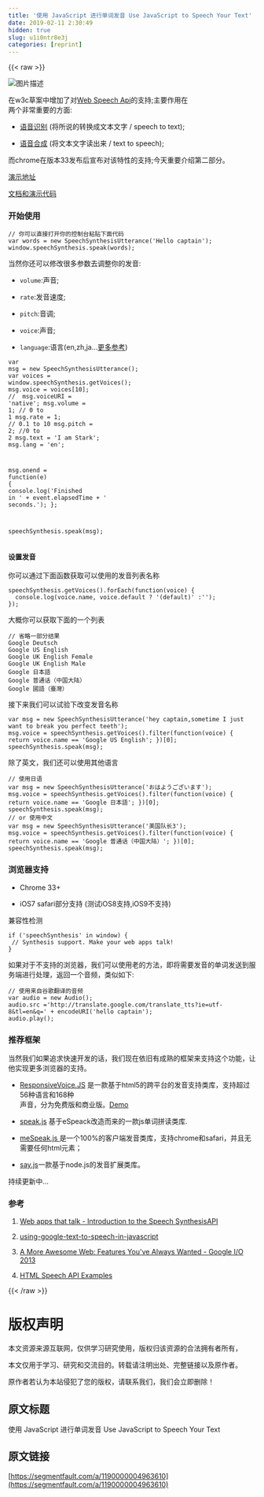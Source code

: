 ```yaml
---
title: '使用 JavaScript 进行单词发音 Use JavaScript to Speech Your Text' 
date: 2019-02-11 2:30:49
hidden: true
slug: u1i0ntr8e3j
categories: [reprint]
---
```


{{< raw >}}

                    
<p><span class="img-wrap"><img data-src="/img/bVuZqk" src="https://static.alili.tech/img/bVuZqk" alt="图片描述" title="图片描述" style="cursor: pointer; display: inline;"></span></p>
<p>在w3c草案中增加了对<a href="https://dvcs.w3.org/hg/speech-api/raw-file/tip/speechapi.html" rel="nofollow noreferrer" target="_blank">Web Speech Api</a>的支持;主要作用在<br>两个非常重要的方面:</p>
<ul>
<li><p><a href="https://dvcs.w3.org/hg/speech-api/raw-file/tip/speechapi.html#speechreco-section" rel="nofollow noreferrer" target="_blank">语音识别</a> (将所说的转换成文本文字 / speech to text);</p></li>
<li><p><a href="https://dvcs.w3.org/hg/speech-api/raw-file/tip/speechapi.html#tts-section" rel="nofollow noreferrer" target="_blank">语音合成</a> (将文本文字读出来 / text to speech);</p></li>
</ul>
<p>而chrome在版本33发布后宣布对该特性的支持;今天重要介绍第二部分。</p>
<p><a href="http://events.jackpu.com/text-to-speech/demo.html" rel="nofollow noreferrer" target="_blank">演示地址</a></p>
<p><a href="https://github.com/JackPu/text-to-speech" rel="nofollow noreferrer" target="_blank">文档和演示代码</a></p>
<h3 id="articleHeader0">开始使用</h3>
<div class="widget-codetool" style="display:none;">
      <div class="widget-codetool--inner">
      <span class="selectCode code-tool" data-toggle="tooltip" data-placement="top" title="" data-original-title="全选"></span>
      <span type="button" class="copyCode code-tool" data-toggle="tooltip" data-placement="top" data-clipboard-text="// 你可以直接打开你的控制台粘贴下面代码
var words = new SpeechSynthesisUtterance('Hello captain');
window.speechSynthesis.speak(words);" title="" data-original-title="复制"></span>
      <span type="button" class="saveToNote code-tool" data-toggle="tooltip" data-placement="top" title="" data-original-title="放进笔记"></span>
      </div>
      </div><pre class="javascript hljs"><code class="js"><span class="hljs-comment">// 你可以直接打开你的控制台粘贴下面代码</span>
<span class="hljs-keyword">var</span> words = <span class="hljs-keyword">new</span> SpeechSynthesisUtterance(<span class="hljs-string">'Hello captain'</span>);
<span class="hljs-built_in">window</span>.speechSynthesis.speak(words);</code></pre>
<p>当然你还可以修改很多参数去调整你的发音:</p>
<ul>
<li><p><code>volume</code>:声音;</p></li>
<li><p><code>rate</code>:发音速度;</p></li>
<li><p><code>pitch</code>:音调;</p></li>
<li><p><code>voice</code>:声音;</p></li>
<li><p><code>language</code>:语言(en,zh,ja...<a href="http://www.mathguide.de/info/tools/languagecode.html" rel="nofollow noreferrer" target="_blank">更多参考</a>)</p></li>
</ul>
<div class="widget-codetool" style="display:none;">
      <div class="widget-codetool--inner">
      <span class="selectCode code-tool" data-toggle="tooltip" data-placement="top" title="" data-original-title="全选"></span>
      <span type="button" class="copyCode code-tool" data-toggle="tooltip" data-placement="top" data-clipboard-text="var msg = new SpeechSynthesisUtterance();
var voices = window.speechSynthesis.getVoices();
msg.voice = voices[10]; // 
msg.voiceURI = 'native';
msg.volume = 1; // 0 to 1
msg.rate = 1; // 0.1 to 10
msg.pitch = 2; //0 to 2
msg.text = 'I am Stark';
msg.lang = 'en';

msg.onend = function(e) {
  console.log('Finished in ' + event.elapsedTime + ' seconds.');
};

speechSynthesis.speak(msg);" title="" data-original-title="复制"></span>
      <span type="button" class="saveToNote code-tool" data-toggle="tooltip" data-placement="top" title="" data-original-title="放进笔记"></span>
      </div>
      </div><pre class="javascript hljs"><code class="js"><span class="hljs-keyword">var</span> msg = <span class="hljs-keyword">new</span> SpeechSynthesisUtterance();
<span class="hljs-keyword">var</span> voices = <span class="hljs-built_in">window</span>.speechSynthesis.getVoices();
msg.voice = voices[<span class="hljs-number">10</span>]; <span class="hljs-comment">// </span>
msg.voiceURI = <span class="hljs-string">'native'</span>;
msg.volume = <span class="hljs-number">1</span>; <span class="hljs-comment">// 0 to 1</span>
msg.rate = <span class="hljs-number">1</span>; <span class="hljs-comment">// 0.1 to 10</span>
msg.pitch = <span class="hljs-number">2</span>; <span class="hljs-comment">//0 to 2</span>
msg.text = <span class="hljs-string">'I am Stark'</span>;
msg.lang = <span class="hljs-string">'en'</span>;

msg.onend = <span class="hljs-function"><span class="hljs-keyword">function</span>(<span class="hljs-params">e</span>) </span>{
  <span class="hljs-built_in">console</span>.log(<span class="hljs-string">'Finished in '</span> + event.elapsedTime + <span class="hljs-string">' seconds.'</span>);
};

speechSynthesis.speak(msg);</code></pre>
<h4>设置发音</h4>
<p>你可以通过下面函数获取可以使用的发音列表名称</p>
<div class="widget-codetool" style="display:none;">
      <div class="widget-codetool--inner">
      <span class="selectCode code-tool" data-toggle="tooltip" data-placement="top" title="" data-original-title="全选"></span>
      <span type="button" class="copyCode code-tool" data-toggle="tooltip" data-placement="top" data-clipboard-text="speechSynthesis.getVoices().forEach(function(voice) {
  console.log(voice.name, voice.default ? '(default)' :'');
});" title="" data-original-title="复制"></span>
      <span type="button" class="saveToNote code-tool" data-toggle="tooltip" data-placement="top" title="" data-original-title="放进笔记"></span>
      </div>
      </div><pre class="javascript hljs"><code class="js">speechSynthesis.getVoices().forEach(<span class="hljs-function"><span class="hljs-keyword">function</span>(<span class="hljs-params">voice</span>) </span>{
  <span class="hljs-built_in">console</span>.log(voice.name, voice.default ? <span class="hljs-string">'(default)'</span> :<span class="hljs-string">''</span>);
});</code></pre>
<p>大概你可以获取下面的一个列表</p>
<div class="widget-codetool" style="display:none;">
      <div class="widget-codetool--inner">
      <span class="selectCode code-tool" data-toggle="tooltip" data-placement="top" title="" data-original-title="全选"></span>
      <span type="button" class="copyCode code-tool" data-toggle="tooltip" data-placement="top" data-clipboard-text="// 省略一部分结果
Google Deutsch 
Google US English 
Google UK English Female 
Google UK English Male 
Google 日本語 
Google&nbsp;普通话（中国大陆）  
Google 國語（臺灣） " title="" data-original-title="复制"></span>
      <span type="button" class="saveToNote code-tool" data-toggle="tooltip" data-placement="top" title="" data-original-title="放进笔记"></span>
      </div>
      </div><pre class="javascript hljs"><code class="js"><span class="hljs-comment">// 省略一部分结果</span>
Google Deutsch 
Google US English 
Google UK English Female 
Google UK English Male 
Google 日本語 
Google&nbsp;普通话（中国大陆）  
Google 國語（臺灣） </code></pre>
<p>接下来我们可以试验下改变发音名称</p>
<div class="widget-codetool" style="display:none;">
      <div class="widget-codetool--inner">
      <span class="selectCode code-tool" data-toggle="tooltip" data-placement="top" title="" data-original-title="全选"></span>
      <span type="button" class="copyCode code-tool" data-toggle="tooltip" data-placement="top" data-clipboard-text="var msg = new SpeechSynthesisUtterance('hey captain,sometime I just want to break you perfect teeth');
msg.voice = speechSynthesis.getVoices().filter(function(voice) { return voice.name == 'Google US English'; })[0];
speechSynthesis.speak(msg);" title="" data-original-title="复制"></span>
      <span type="button" class="saveToNote code-tool" data-toggle="tooltip" data-placement="top" title="" data-original-title="放进笔记"></span>
      </div>
      </div><pre class="javascript hljs"><code class="js"><span class="hljs-keyword">var</span> msg = <span class="hljs-keyword">new</span> SpeechSynthesisUtterance(<span class="hljs-string">'hey captain,sometime I just want to break you perfect teeth'</span>);
msg.voice = speechSynthesis.getVoices().filter(<span class="hljs-function"><span class="hljs-keyword">function</span>(<span class="hljs-params">voice</span>) </span>{ <span class="hljs-keyword">return</span> voice.name == <span class="hljs-string">'Google US English'</span>; })[<span class="hljs-number">0</span>];
speechSynthesis.speak(msg);</code></pre>
<p>除了英文，我们还可以使用其他语言</p>
<div class="widget-codetool" style="display:none;">
      <div class="widget-codetool--inner">
      <span class="selectCode code-tool" data-toggle="tooltip" data-placement="top" title="" data-original-title="全选"></span>
      <span type="button" class="copyCode code-tool" data-toggle="tooltip" data-placement="top" data-clipboard-text="// 使用日语
var msg = new SpeechSynthesisUtterance('おはようございます');
msg.voice = speechSynthesis.getVoices().filter(function(voice) { return voice.name == 'Google 日本語'; })[0];
speechSynthesis.speak(msg);
// or 使用中文
var msg = new SpeechSynthesisUtterance('美国队长3');
msg.voice = speechSynthesis.getVoices().filter(function(voice) { return voice.name == 'Google&nbsp;普通话（中国大陆）'; })[0];
speechSynthesis.speak(msg);" title="" data-original-title="复制"></span>
      <span type="button" class="saveToNote code-tool" data-toggle="tooltip" data-placement="top" title="" data-original-title="放进笔记"></span>
      </div>
      </div><pre class="javascript hljs"><code class="JS"><span class="hljs-comment">// 使用日语</span>
<span class="hljs-keyword">var</span> msg = <span class="hljs-keyword">new</span> SpeechSynthesisUtterance(<span class="hljs-string">'おはようございます'</span>);
msg.voice = speechSynthesis.getVoices().filter(<span class="hljs-function"><span class="hljs-keyword">function</span>(<span class="hljs-params">voice</span>) </span>{ <span class="hljs-keyword">return</span> voice.name == <span class="hljs-string">'Google 日本語'</span>; })[<span class="hljs-number">0</span>];
speechSynthesis.speak(msg);
<span class="hljs-comment">// or 使用中文</span>
<span class="hljs-keyword">var</span> msg = <span class="hljs-keyword">new</span> SpeechSynthesisUtterance(<span class="hljs-string">'美国队长3'</span>);
msg.voice = speechSynthesis.getVoices().filter(<span class="hljs-function"><span class="hljs-keyword">function</span>(<span class="hljs-params">voice</span>) </span>{ <span class="hljs-keyword">return</span> voice.name == <span class="hljs-string">'Google&nbsp;普通话（中国大陆）'</span>; })[<span class="hljs-number">0</span>];
speechSynthesis.speak(msg);</code></pre>
<h3 id="articleHeader1">浏览器支持</h3>
<ul>
<li><p>Chrome 33+</p></li>
<li><p>iOS7 safari部分支持 (测试iOS8支持,iOS9不支持)</p></li>
</ul>
<p>兼容性检测</p>
<div class="widget-codetool" style="display:none;">
      <div class="widget-codetool--inner">
      <span class="selectCode code-tool" data-toggle="tooltip" data-placement="top" title="" data-original-title="全选"></span>
      <span type="button" class="copyCode code-tool" data-toggle="tooltip" data-placement="top" data-clipboard-text="if ('speechSynthesis' in window) {
 // Synthesis support. Make your web apps talk!
}
" title="" data-original-title="复制"></span>
      <span type="button" class="saveToNote code-tool" data-toggle="tooltip" data-placement="top" title="" data-original-title="放进笔记"></span>
      </div>
      </div><pre class="javascript hljs"><code class="js"><span class="hljs-keyword">if</span> (<span class="hljs-string">'speechSynthesis'</span> <span class="hljs-keyword">in</span> <span class="hljs-built_in">window</span>) {
 <span class="hljs-comment">// Synthesis support. Make your web apps talk!</span>
}
</code></pre>
<p>如果对于不支持的浏览器，我们可以使用老的方法，即将需要发音的单词发送到服务端进行处理，返回一个音频，类似如下:</p>
<div class="widget-codetool" style="display:none;">
      <div class="widget-codetool--inner">
      <span class="selectCode code-tool" data-toggle="tooltip" data-placement="top" title="" data-original-title="全选"></span>
      <span type="button" class="copyCode code-tool" data-toggle="tooltip" data-placement="top" data-clipboard-text="// 使用来自谷歌翻译的音频
var audio = new Audio();
audio.src ='http://translate.google.com/translate_tts?ie=utf-8&amp;tl=en&amp;q=' + encodeURI('hello captain');
audio.play();" title="" data-original-title="复制"></span>
      <span type="button" class="saveToNote code-tool" data-toggle="tooltip" data-placement="top" title="" data-original-title="放进笔记"></span>
      </div>
      </div><pre class="javascript hljs"><code class="js"><span class="hljs-comment">// 使用来自谷歌翻译的音频</span>
<span class="hljs-keyword">var</span> audio = <span class="hljs-keyword">new</span> Audio();
audio.src =<span class="hljs-string">'http://translate.google.com/translate_tts?ie=utf-8&amp;tl=en&amp;q='</span> + <span class="hljs-built_in">encodeURI</span>(<span class="hljs-string">'hello captain'</span>);
audio.play();</code></pre>
<h3 id="articleHeader2">推荐框架</h3>
<p>当然我们如果追求快速开发的话，我们现在依旧有成熟的框架来支持这个功能，让他实现更多浏览器的支持。</p>
<ul>
<li><p><a href="http://responsivevoice.org/" rel="nofollow noreferrer" target="_blank">ResponsiveVoice.JS</a> 是一款基于html5的跨平台的发音支持类库，支持超过56种语言和168种<br>声音，分为免费版和商业版。<a href="http://events.jackpu.com/text-to-speech/" rel="nofollow noreferrer" target="_blank">Demo</a></p></li>
<li><p><a href="https://github.com/kripken/speak.js/" rel="nofollow noreferrer" target="_blank">speak.js</a> 基于eSpeack改造而来的一款js单词拼读类库.</p></li>
<li><p><a href="http://www.masswerk.at/mespeak/" rel="nofollow noreferrer" target="_blank">meSpeak.js </a>是一个100%的客户端发音类库，支持chrome和safari，并且无需要任何html元素；</p></li>
<li><p><a href="https://github.com/marak/say.js/" rel="nofollow noreferrer" target="_blank">say.js</a>一款基于node.js的发音扩展类库。</p></li>
</ul>
<p>持续更新中...</p>
<h3 id="articleHeader3">参考</h3>
<ol>
<li><p><a href="https://developers.google.com/web/updates/2014/01/Web-apps-that-talk-Introduction-to-the-Speech-Synthesis-API?hl=en" rel="nofollow noreferrer" target="_blank">Web apps that talk - Introduction to the Speech SynthesisAPI</a></p></li>
<li><p><a href="http://stackoverflow.com/questions/15653145/using-google-text-to-speech-in-javascript" rel="nofollow noreferrer" target="_blank">using-google-text-to-speech-in-javascript</a></p></li>
<li><p><a href="https://www.youtube.com/watch?time_continue=1695&amp;v=N_wTBKMuJis" rel="nofollow noreferrer" target="_blank">A More Awesome Web: Features You've Always Wanted - Google I/O 2013</a></p></li>
<li><p><a href="https://lists.w3.org/Archives/Public/public-xg-htmlspeech/2011Nov/att-0008/web-speech-sample-code.html" rel="nofollow noreferrer" target="_blank">HTML Speech API Examples</a></p></li>
</ol>

                
{{< /raw >}}

# 版权声明
本文资源来源互联网，仅供学习研究使用，版权归该资源的合法拥有者所有，

本文仅用于学习、研究和交流目的。转载请注明出处、完整链接以及原作者。

原作者若认为本站侵犯了您的版权，请联系我们，我们会立即删除！

## 原文标题
使用 JavaScript 进行单词发音 Use JavaScript to Speech Your Text

## 原文链接
[https://segmentfault.com/a/1190000004963610](https://segmentfault.com/a/1190000004963610)

